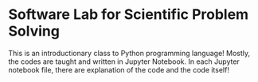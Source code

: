 # Software Lab for Scientific Problem Solving

This is an introductionary class to Python programming language! Mostly, the codes are taught and written in Jupyter Notebook. In each Jupyter notebook file, there are explanation of the code and the code itself!
